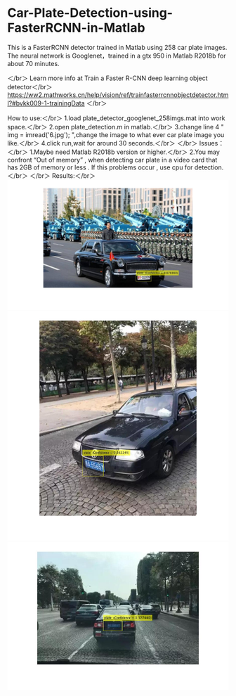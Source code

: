 # Car-Plate-Detection-using-FasterRCNN-in-Matlab
This is a FasterRCNN detector trained in Matlab using 258 car plate images.  
The neural network is Googlenet，trained in a gtx 950 in Matlab R2018b for about 70 minutes.  

＜/br＞
Learn more info at Train a Faster R-CNN deep learning object detector＜/br＞
https://ww2.mathworks.cn/help/vision/ref/trainfasterrcnnobjectdetector.html?#bvkk009-1-trainingData
＜/br＞

How to use:＜/br＞
1.load plate_detector_googlenet_258imgs.mat into work space.＜/br＞
2.open plate_detection.m in matlab.＜/br＞
3.change line 4  " img = imread('6.jpg'); ",change the image to what ever car plate image you like.＜/br＞
4.click run,wait for around 30 seconds.＜/br＞
＜/br＞
Issues：＜/br＞
1.Maybe need Matlab R2018b version or higher.＜/br＞
2.You may confront “Out of memory” , when detecting car plate in a video card that has 2GB of memory or less . If this problems occur , use cpu for detection.＜/br＞
＜/br＞
Results:＜/br＞
![complex background](https://github.com/lijinwill/Car-Plate-Detection-using-FasterRCNN-in-Matlab/blob/master/images/1.jpg)
![倾斜的图片](https://github.com/lijinwill/Car-Plate-Detection-using-FasterRCNN-in-Matlab/blob/master/images/2.jpg)
![模糊不清](https://github.com/lijinwill/Car-Plate-Detection-using-FasterRCNN-in-Matlab/blob/master/images/3.jpg)
